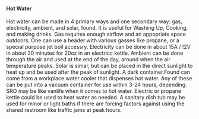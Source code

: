 #### Hot Water

Hot water can be made in 4 primary ways and one secondary way: gas, electricity, ambient, and 
solar, found.
It is useful for Washing Up, Cooking, and making drinks.
Gas requires enough airflow and an appopriate space outdoors. One can use a header with various 
gasses like propane, or a special purpose jet boil accessry.
Electricity can be done in about 15A / !2V in about 20 minutes for 20oz in an electricc kettle.
Ambient can be done through the air and used at the end of the day, around when the air temperature
peaks.
Solar is simar, but can be placed in the direct sunlight to heat up and be used after the peak of 
sunlight. A dark container.Found can come from a workplace water cooler that dispenses hot water.
Any of these can be put into a vacuum container for use within 3-24 hours, depending. 
SRO may be like vanlife when it comes to hot water. Electric or propane kettle could be used to heat
water as needed. A sanitary dish tub may be used for minor or light baths if there are forcing factors 
against using the shared restroom like traffic jams at peak hours.